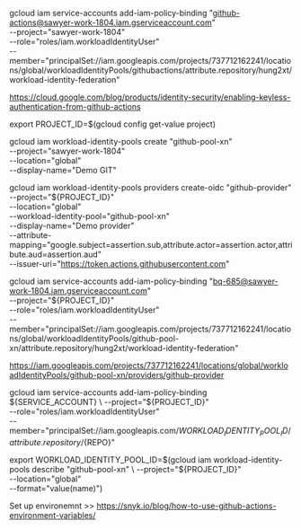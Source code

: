gcloud iam service-accounts add-iam-policy-binding "github-actions@sawyer-work-1804.iam.gserviceaccount.com" \
  --project="sawyer-work-1804" \
  --role="roles/iam.workloadIdentityUser" \
  --member="principalSet://iam.googleapis.com/projects/737712162241/locations/global/workloadIdentityPools/githubactions/attribute.repository/hung2xt/workload-identity-federation"


https://cloud.google.com/blog/products/identity-security/enabling-keyless-authentication-from-github-actions

export PROJECT_ID=$(gcloud config get-value project)

gcloud iam workload-identity-pools create "github-pool-xn" \
  --project="sawyer-work-1804" \
  --location="global" \
  --display-name="Demo GIT"


gcloud iam workload-identity-pools providers create-oidc "github-provider" \
  --project="${PROJECT_ID}" \
  --location="global" \
  --workload-identity-pool="github-pool-xn" \
  --display-name="Demo provider" \
  --attribute-mapping="google.subject=assertion.sub,attribute.actor=assertion.actor,attribute.aud=assertion.aud" \
  --issuer-uri="https://token.actions.githubusercontent.com"


  gcloud iam service-accounts add-iam-policy-binding "bq-685@sawyer-work-1804.iam.gserviceaccount.com" \
  --project="${PROJECT_ID}" \
  --role="roles/iam.workloadIdentityUser" \
  --member="principalSet://iam.googleapis.com/projects/737712162241/locations/global/workloadIdentityPools/github-pool-xn/attribute.repository/hung2xt/workload-identity-federation"


https://iam.googleapis.com/projects/737712162241/locations/global/workloadIdentityPools/github-pool-xn/providers/github-provider

gcloud iam service-accounts add-iam-policy-binding ${SERVICE_ACCOUNT} \
  --project="${PROJECT_ID}" \
  --role="roles/iam.workloadIdentityUser" \
  --member="principalSet://iam.googleapis.com/${WORKLOAD_IDENTITY_POOL_ID}/attribute.repository/${REPO}"

export WORKLOAD_IDENTITY_POOL_ID=$(gcloud iam workload-identity-pools describe "github-pool-xn" \
  --project="${PROJECT_ID}" \
  --location="global" \
  --format="value(name)")


Set up environemnt >> https://snyk.io/blog/how-to-use-github-actions-environment-variables/
